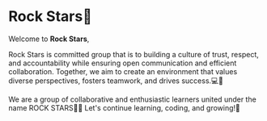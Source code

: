# Rock Stars🌟

Welcome to **Rock Stars**,  

Rock Stars is committed group that is to building a culture of trust, respect, and
 accountability while ensuring open communication and efficient collaboration.
  Together, we aim to create an environment that
   values diverse perspectives,
   fosters teamwork, and drives success.💻🚀

We are a group of collaborative and enthusiastic
 learners united under the
 name ROCK STARS🌟✨ Let's continue learning, coding,
  and growing\!🙌
